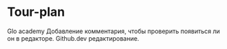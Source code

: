 # Tour-plan
Glo academy 
Добавление комментария, чтобы проверить появиться ли он в редакторе.
Github.dev редактирование.